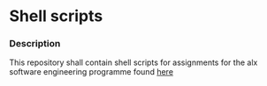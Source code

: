 # Shell scripts

### Description
This repository shall contain shell scripts for assignments for the alx software engineering programme found [here](https://www.alxafrica.com/software-engineering-2022) 
